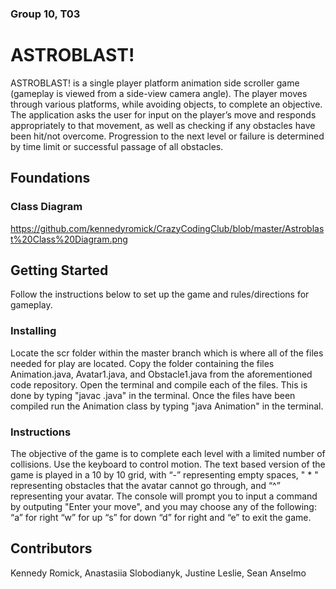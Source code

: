 ### Group 10, T03
# ASTROBLAST!
ASTROBLAST! is a single player platform animation side scroller game (gameplay is viewed from a side-view camera angle). The player moves through various platforms, while avoiding objects, to complete an objective. The application asks the user for input on the player’s move and responds appropriately to that movement, as well as checking if any obstacles have been hit/not overcome. Progression to the next level or failure is determined by time limit or successful passage of all obstacles.

## Foundations
### Class Diagram 
https://github.com/kennedyromick/CrazyCodingClub/blob/master/Astroblast%20Class%20Diagram.png

## Getting Started
Follow the instructions below to set up the game and rules/directions for gameplay.

### Installing
Locate the scr folder within the master branch which is where all of the files needed for play are located. Copy the folder containing the files Animation.java, Avatar1.java, and Obstacle1.java from the aforementioned code repository. Open the terminal and compile each of the files. This is done by typing "javac <filename>.java" in the terminal. Once the files have been compiled run the Animation class by typing "java Animation" in the terminal.

### Instructions
The objective of the game is to complete each level with a limited number of collisions. Use the keyboard to control motion. The text based version of the game is played in a 10 by 10 grid, with “-” representing empty spaces, " * " representing obstacles that the avatar cannot go through, and “^” representing your avatar. The console will prompt you to input a command by outputing "Enter your move", and you may choose any of the following: “a” for right “w” for up “s” for down “d” for right and “e” to exit the game.


## Contributors
Kennedy Romick,
Anastasiia Slobodianyk,
Justine Leslie,
Sean Anselmo
